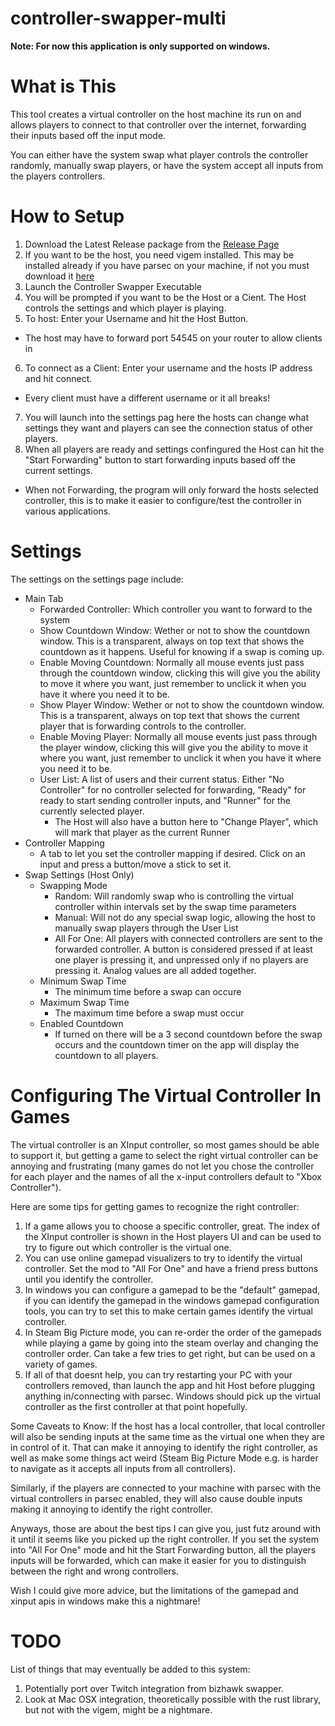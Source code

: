 # controller-swapper-multi

**Note: For now this application is only supported on windows.**

# What is This

This tool creates a virtual controller on the host machine its run on and allows players to connect to that controller over the internet, forwarding their inputs based off the input mode.

You can either have the system swap what player controls the controller randomly, manually swap players, or have the system accept all inputs from the players controllers.

# How to Setup

1. Download the Latest Release package from the [Release Page](https://github.com/LtSquigs/controller-swapper-multi/releases)
2. If you want to be the host, you need vigem installed. This may be installed already if you have parsec on your machine, if not you must download it [here](https://vigem.org/)
3. Launch the Controller Swapper Executable
4. You will be prompted if you want to be the Host or a Cient. The Host controls the settings and which player is playing.
5. To host: Enter your Username and hit the Host Button.
  - The host may have to forward port 54545 on your router to allow clients in
6. To connect as a Client: Enter your username and the hosts IP address and hit connect.
  - Every client must have a different username or it all breaks!
7. You will launch into the settings pag here the hosts can change what settings they want and players can see the connection status of other players.
8. When all players are ready and settings confingured the Host can hit the "Start Forwarding" button to start forwarding inputs based off the current settings.
  - When not Forwarding, the program will only forward the hosts selected controller, this is to make it easier to configure/test the controller in various applications.

# Settings

The settings on the settings page include:

  - Main Tab
    - Forwarded Controller: Which controller you want to forward to the system
    - Show Countdown Window: Wether or not to show the countdown window. This is a transparent, always on top text that shows the countdown as it happens. Useful for knowing if a swap is coming up.
    - Enable Moving Countdown: Normally all mouse events just pass through the countdown window, clicking this will give you the ability to move it where you want, just remember to unclick it when you have it where you need it to be.
    - Show Player Window: Wether or not to show the countdown window. This is a transparent, always on top text that shows the current player that is forwarding controls to the controller.
    - Enable Moving Player: Normally all mouse events just pass through the player window, clicking this will give you the ability to move it where you want, just remember to unclick it when you have it where you need it to be.
    - User List: A list of users and their current status. Either "No Controller" for no controller selected for forwarding, "Ready" for ready to start sending controller inputs, and "Runner" for the currently selected player.
      - The Host will also have a button here to "Change Player", which will mark that player as the current Runner
  - Controller Mapping
    - A tab to let you set the controller mapping if desired. Click on an input and press a button/move a stick to set it.
  - Swap Settings (Host Only)
    - Swapping Mode
      - Random: Will randomly swap who is controlling the virtual controller within intervals set by the swap time parameters
      - Manual: Will not do any special swap logic, allowing the host to manually swap players through the User List
      - All For One: All players with connected controllers are sent to the forwarded controller. A button is considered pressed if at least one player is pressing it, and unpressed only if no players are pressing it. Analog values are all added together.
    - Minimum Swap Time
      - The minimum time before a swap can occure
    - Maximum Swap Time
      - The maximum time before a swap must occur
    - Enabled Countdown
      - If turned on there will be a 3 second countdown before the swap occurs and the countdown timer on the app will display the countdown to all players.

# Configuring The Virtual Controller In Games

The virtual controller is an XInput controller, so most games should be able to support it, but getting a game to select the right virtual controller can be annoying and frustrating (many games do not let you chose the controller for each player and the names of all the x-input controllers default to "Xbox Controller").

Here are some tips for getting games to recognize the right controller:

1. If a game allows you to choose a specific controller, great. The index of the XInput controller is shown in the Host players UI and can be used to try to figure out which controller is the virtual one.
2. You can use online gamepad visualizers to try to identify the virtual controller. Set the mod to "All For One" and have a friend press buttons until you identify the controller.
3. In windows you can configure a gamepad to be the "default" gamepad, if you can identify the gamepad in the windows gamepad configuration tools, you can try to set this to make certain games identify the virtual controller.
4. In Steam Big Picture mode, you can re-order the order of the gamepads while playing a game by going into the steam overlay and changing the controller order. Can take a few tries to get right, but can be used on a variety of games.
5. If all of that doesnt help, you can try restarting your PC with your controllers removed, than launch the app and hit Host before plugging anything in/connecting with parsec. Windows should pick up the virtual controller as the first controller at that point hopefully.

Some Caveats to Know: If the host has a local controller, that local controller will also be sending inputs at the same time as the virtual one when they are in control of it. That can make it annoying to identify the right controller, as well as make some things act weird (Steam Big Picture Mode e.g. is harder to navigate as it accepts all inputs from all controllers).

Similarly, if the players are connected to your machine with parsec with the virtual controllers in parsec enabled, they will also cause double inputs making it annoying to identify the right controller.

Anyways, those are about the best tips I can give you, just futz around with it until it seems like you picked up the right controller. If you set the system into "All For One" mode and hit the Start Forwarding button, all the players inputs will be forwarded, which can make it easier for you to distinguish between the right and wrong controllers.

Wish I could give more advice, but the limitations of the gamepad and xinput apis in windows make this a nightmare!

# TODO

List of things that may eventually be added to this system:

1. Potentially port over Twitch integration from bizhawk swapper.
2. Look at Mac OSX integration, theoretically possible with the rust library, but not with the vigem, might be a nightmare.
